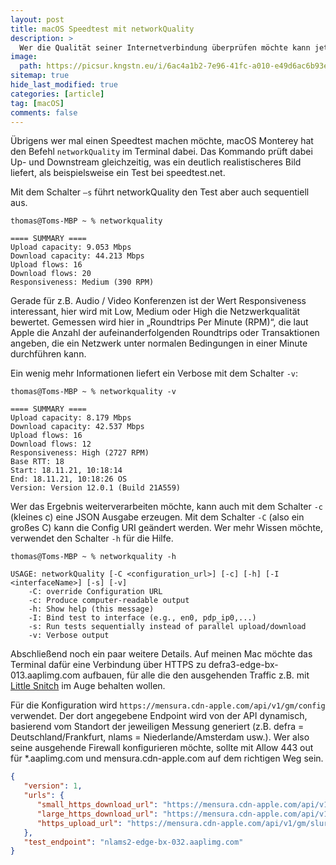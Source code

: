 ```yaml
---
layout: post
title: macOS Speedtest mit networkQuality
description: >
  Wer die Qualität seiner Internetverbindung überprüfen möchte kann jetzt auf Build-in Tools zurückgreifen.
image: 
  path: https://picsur.kngstn.eu/i/6ac4a1b2-7e96-41fc-a010-e49d6ac6b93e.jpg
sitemap: true
hide_last_modified: true
categories: [article]
tag: [macOS]
comments: false
---
```


Übrigens wer mal einen Speedtest machen möchte, macOS Monterey hat den Befehl `networkQuality` im Terminal dabei. Das Kommando prüft dabei Up- und Downstream gleichzeitig, was ein deutlich realistischeres Bild liefert, als beispielsweise ein Test bei speedtest.net. 

Mit dem Schalter `–s` führt networkQuality den Test aber auch sequentiell aus.

~~~console
thomas@Toms-MBP ~ % networkquality

==== SUMMARY ==== 
Upload capacity: 9.053 Mbps
Download capacity: 44.213 Mbps
Upload flows: 16
Download flows: 20
Responsiveness: Medium (390 RPM)
~~~~

Gerade für z.B. Audio / Video Konferenzen ist der Wert Responsiveness interessant, hier wird mit Low, Medium oder High die Netzwerkqualität bewertet. Gemessen wird hier in „Roundtrips Per Minute (RPM)“, die laut Apple die Anzahl der aufeinanderfolgenden Roundtrips oder Transaktionen angeben, die ein Netzwerk unter normalen Bedingungen in einer Minute durchführen kann.

Ein wenig mehr Informationen liefert ein Verbose mit dem Schalter `-v`:

~~~console
thomas@Toms-MBP ~ % networkquality -v 

==== SUMMARY ====
Upload capacity: 8.179 Mbps 
Download capacity: 42.537 Mbps 
Upload flows: 16 
Download flows: 12 
Responsiveness: High (2727 RPM) 
Base RTT: 18 
Start: 18.11.21, 10:18:14 
End: 18.11.21, 10:18:26 OS 
Version: Version 12.0.1 (Build 21A559)
~~~~

Wer das Ergebnis weiterverarbeiten möchte, kann auch mit dem Schalter `-c` (kleines c) eine JSON Ausgabe erzeugen. Mit dem Schalter `-C` (also ein großes C) kann die Config URI geändert werden. Wer mehr Wissen möchte, verwendet den Schalter `-h` für die Hilfe.

~~~console
thomas@Toms-MBP ~ % networkquality -h

USAGE: networkQuality [-C <configuration_url>] [-c] [-h] [-I <interfaceName>] [-s] [-v]
    -C: override Configuration URL
    -c: Produce computer-readable output
    -h: Show help (this message)
    -I: Bind test to interface (e.g., en0, pdp_ip0,...)
    -s: Run tests sequentially instead of parallel upload/download
    -v: Verbose output
~~~~

Abschließend noch ein paar weitere Details. Auf meinen Mac möchte das Terminal dafür eine Verbindung über HTTPS zu defra3-edge-bx-013.aaplimg.com aufbauen, für alle die den ausgehenden Traffic z.B. mit [Little Snitch](https://www.obdev.at/products/littlesnitch/index.html) im Auge behalten wollen.

Für die Konfiguration wird `https://mensura.cdn-apple.com/api/v1/gm/config` verwendet. Der dort angegebene Endpoint wird von der API dynamisch, basierend vom Standort der jeweiligen Messung generiert (z.B. defra = Deutschland/Frankfurt, nlams = Niederlande/Amsterdam usw.). Wer also seine ausgehende Firewall konfigurieren möchte, sollte mit Allow 443 out für *.aaplimg.com und mensura.cdn-apple.com auf dem richtigen Weg sein.

~~~json
{ 
   "version": 1, 
   "urls": { 
      "small_https_download_url": "https://mensura.cdn-apple.com/api/v1/gm/small", 
      "large_https_download_url": "https://mensura.cdn-apple.com/api/v1/gm/large", 
      "https_upload_url": "https://mensura.cdn-apple.com/api/v1/gm/slurp" 
   }, 
   "test_endpoint": "nlams2-edge-bx-032.aaplimg.com" 
}
~~~~
